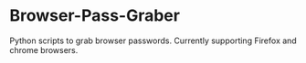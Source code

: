 # Browser-Pass-Graber
Python scripts to grab browser passwords. Currently supporting Firefox and chrome browsers.
